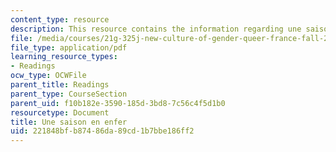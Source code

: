 ```yaml
---
content_type: resource
description: This resource contains the information regarding une saison en enfer.
file: /media/courses/21g-325j-new-culture-of-gender-queer-france-fall-2011/221848bfb87486da89cd1b7bbe186ff2_MIT21G_325JF11_Rimbaud.pdf
file_type: application/pdf
learning_resource_types:
- Readings
ocw_type: OCWFile
parent_title: Readings
parent_type: CourseSection
parent_uid: f10b182e-3590-185d-3bd8-7c56c4f5d1b0
resourcetype: Document
title: Une saison en enfer
uid: 221848bf-b874-86da-89cd-1b7bbe186ff2
---
```

